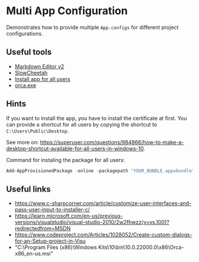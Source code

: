 # Multi App Configuration

Demonstrates how to provide multiple `App.configs`
for different project configurations.

## Useful tools

* [Markdown Editor v2](https://marketplace.visualstudio.com/items?itemName=MadsKristensen.MarkdownEditor2)
* [SlowCheetah](https://github.com/microsoft/slow-cheetah)
* [Install app for all users](https://www.advancedinstaller.com/per-machine-msix.html)
* [orca.exe](https://learn.microsoft.com/en-us/windows/win32/msi/orca-exe)

## Hints

If you want to install the app, you have to install the certificate at first.
You can provide a shortcut for all users by copying the shortcut to `C:\Users\Public\Desktop`.

See more on: https://superuser.com/questions/984866/how-to-make-a-desktop-shortcut-available-for-all-users-in-windows-10.

Command for instaling the package for all users:

``` powershell
Add-AppProvisionedPackage -online -packagepath "YOUR_BUNDLE.appxbundle" -skiplicense
```

## Useful links

* https://www.c-sharpcorner.com/article/customize-user-interfaces-and-pass-user-input-to-installer-c/
* https://learn.microsoft.com/en-us/previous-versions/visualstudio/visual-studio-2010/2w2fhwzz(v=vs.100)?redirectedfrom=MSDN
* https://www.codeproject.com/Articles/1028052/Create-custom-dialogs-for-an-Setup-project-in-Visu
* "C:\Program Files (x86)\Windows Kits\10\bin\10.0.22000.0\x86\Orca-x86_en-us.msi"
